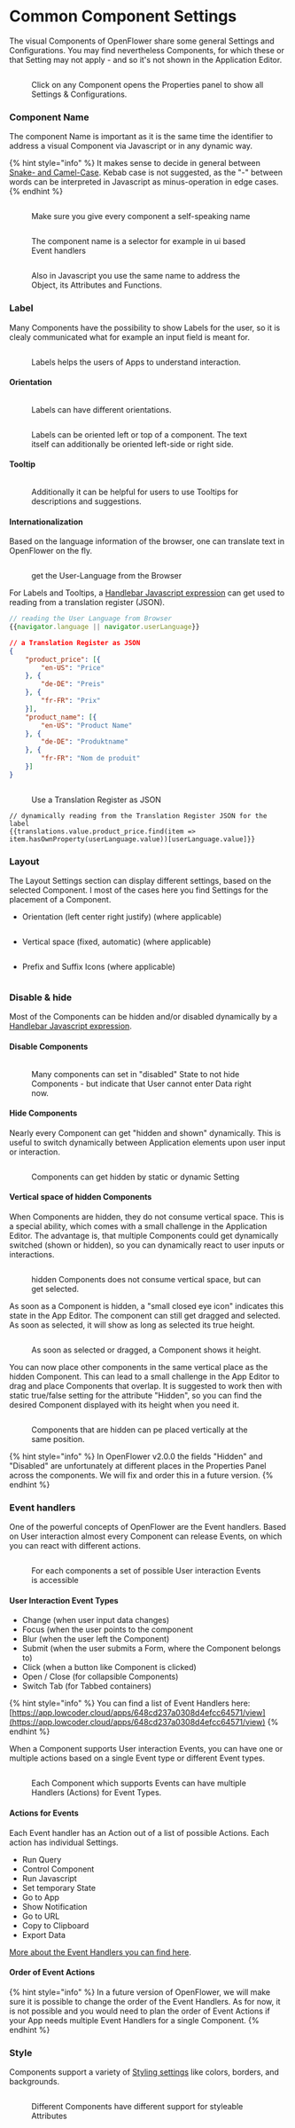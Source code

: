 # Common Component Settings

The visual Components of OpenFlower share some general Settings and Configurations. You may find nevertheless Components, for which these or that Setting may not apply - and so it's not shown in the Application Editor.

<figure><img src="../../../.gitbook/assets/App Editor  Show Component Settings.png" alt=""><figcaption><p>Click on any Component opens the Properties panel to show all Settings &#x26; Configurations.</p></figcaption></figure>

### Component Name

The component Name is important as it is the same time the identifier to address a visual Component via Javascript or in any dynamic way.

{% hint style="info" %}
It makes sense to decide in general between [Snake- and Camel-Case](https://www.freecodecamp.org/news/snake-case-vs-camel-case-vs-pascal-case-vs-kebab-case-whats-the-difference/). Kebab case is not suggested, as the "-" between words can be interpreted in Javascript as minus-operation in edge cases.
{% endhint %}

<figure><img src="../../../.gitbook/assets/App Editor  Component Name Definition.png" alt=""><figcaption><p>Make sure you give every component a self-speaking name</p></figcaption></figure>

<figure><img src="../../../.gitbook/assets/App Editor  Component Name.png" alt=""><figcaption><p>The component name is a selector for example in ui based Event handlers</p></figcaption></figure>

<figure><img src="../../../.gitbook/assets/App Editor  Component Name in use.png" alt=""><figcaption><p>Also in Javascript you use the same name to address the Object, its Attributes and Functions.</p></figcaption></figure>

### Label

Many Components have the possibility to show Labels for the user, so it is clealy communicated what for example an input field is meant for.

<figure><img src="../../../.gitbook/assets/App Editor  Label.png" alt=""><figcaption><p>Labels helps the users of Apps to understand interaction.</p></figcaption></figure>

#### Orientation

<figure><img src="../../../.gitbook/assets/App Editor  Label top.png" alt=""><figcaption><p>Labels can have different orientations.</p></figcaption></figure>

<figure><img src="../../../.gitbook/assets/App Editor  Label top right.png" alt=""><figcaption><p>Labels can be oriented left or top of a component. The text itself can additionally be oriented left-side or right side.</p></figcaption></figure>

#### Tooltip

<figure><img src="../../../.gitbook/assets/App Editor  Label Tooltip.png" alt=""><figcaption><p>Additionally it can be helpful for users to use Tooltips for descriptions and suggestions.</p></figcaption></figure>

#### Internationalization

Based on the language information of the browser, one can translate text in OpenFlower on the fly.&#x20;

<figure><img src="../../../.gitbook/assets/Internationalization  User Language.png" alt=""><figcaption><p>get the User-Language from the Browser</p></figcaption></figure>

For Labels and Tooltips, a [Handlebar Javascript expression](../data-selection-and-javascript.md) can get used to reading from a translation register (JSON).

```javascript
// reading the User Language from Browser 
{{navigator.language || navigator.userLanguage}}
```

```json
// a Translation Register as JSON
{
	"product_price": [{
		"en-US": "Price"
	}, {
		"de-DE": "Preis"
	}, {
		"fr-FR": "Prix"
	}],
	"product_name": [{
		"en-US": "Product Name"
	}, {
		"de-DE": "Produktname"
	}, {
		"fr-FR": "Nom de produit"
	}]
}
```

<figure><img src="../../../.gitbook/assets/Internationalization  Use translation register.png" alt=""><figcaption><p>Use a Translation Register as JSON</p></figcaption></figure>

```
// dynamically reading from the Translation Register JSON for the label
{{translations.value.product_price.find(item => item.hasOwnProperty(userLanguage.value))[userLanguage.value]}}
```

### Layout

The Layout Settings section can display different settings, based on the selected Component. I most of the cases here you find Settings for the placement of a Component.

* Orientation (left center right justify) (where applicable)

<figure><img src="../../../.gitbook/assets/App Editor  Layout 3.png" alt=""><figcaption></figcaption></figure>

* Vertical space (fixed, automatic) (where applicable)

<figure><img src="../../../.gitbook/assets/App Editor  Layout 2.png" alt=""><figcaption></figcaption></figure>

* Prefix and Suffix Icons (where applicable)

<figure><img src="../../../.gitbook/assets/App Editor  Layout 1.png" alt=""><figcaption></figcaption></figure>

### Disable & hide

Most of the Components can be hidden and/or disabled dynamically by a [Handlebar Javascript expression](../data-selection-and-javascript.md).

#### Disable Components

<figure><img src="../../../.gitbook/assets/App Editor  Disable Component.png" alt=""><figcaption><p>Many components can set in "disabled" State to not hide Components - but indicate that User cannot enter Data right now.</p></figcaption></figure>

#### Hide Components

Nearly every Component can get "hidden and shown" dynamically. This is useful to switch dynamically between Application elements upon user input or interaction.

<figure><img src="../../../.gitbook/assets/App Editor  Hide Components.png" alt=""><figcaption><p>Components can get hidden by static or dynamic Setting</p></figcaption></figure>

#### Vertical space of hidden Components

When Components are hidden, they do not consume vertical space. This is a special ability, which comes with a small challenge in the Application Editor. The advantage is, that multiple Components could get dynamically switched (shown or hidden), so you can dynamically react to user inputs or interactions.&#x20;

<figure><img src="../../../.gitbook/assets/App Editor  Hide Component placing 1.png" alt=""><figcaption><p>hidden Components does not consume vertical space, but can get selected.</p></figcaption></figure>

As soon as a Component is hidden, a "small closed eye icon" indicates this state in the App Editor. The component can still get dragged and selected. As soon as selected, it will show as long as selected its true height.

<figure><img src="../../../.gitbook/assets/App Editor  Hide Component placing 2.png" alt=""><figcaption><p>As soon as selected or dragged, a Component shows it height.</p></figcaption></figure>

You can now place other components in the same vertical place as the hidden Component. This can lead to a small challenge in the App Editor to drag and place Components that overlap. It is suggested to work then with static true/false setting for the attribute "Hidden", so you can find the desired Component displayed with its height when you need it.

<figure><img src="../../../.gitbook/assets/App Editor  Hide Component placing 3.png" alt=""><figcaption><p>Components that are hidden can pe placed vertically at the same position.</p></figcaption></figure>

{% hint style="info" %}
In OpenFlower v2.0.0 the fields "Hidden" and "Disabled" are unfortunately at different places in the Properties Panel across the components. We will fix and order this in a future version.
{% endhint %}

### Event handlers

One of the powerful concepts of OpenFlower are the Event handlers. Based on User interaction almost every Component can release Events, on which you can react with different actions.

<figure><img src="../../../.gitbook/assets/App Editor  Event Types.png" alt=""><figcaption><p>For each components a set of possible User interaction Events is accessible</p></figcaption></figure>

#### User Interaction Event Types

* Change (when user input data changes)
* Focus (when the user points to the component
* Blur (when the user left the Component)
* Submit (when the user submits a Form, where the Component belongs to)
* Click (when a button like Component is clicked)
* Open / Close (for collapsible Components)
* Switch Tab (for Tabbed containers)

{% hint style="info" %}
You can find a list of Event Handlers here: [https://app.lowcoder.cloud/apps/648cd237a0308d4efcc64571/view](https://app.lowcoder.cloud/apps/648cd237a0308d4efcc64571/view)
{% endhint %}

When a Component supports User interaction Events, you can have one or multiple actions based on a single Event type or different Event types.

<figure><img src="../../../.gitbook/assets/App Editor  Event multiple Actions.png" alt=""><figcaption><p>Each Component which supports Events can have multiple Handlers (Actions) for Event Types.</p></figcaption></figure>

#### Actions for Events

Each Event handler has an Action out of a list of possible Actions. Each action has individual Settings.

* Run Query
* Control Component
* Run Javascript
* Set temporary State
* Go to App
* Show Notification
* Go to URL
* Copy to Clipboard
* Export Data

[More about the Event Handlers you can find here](../../app-interaction/event-handlers.md).

#### Order of Event Actions

{% hint style="info" %}
In a future version of OpenFlower, we will make sure it is possible to change the order of the Event Handlers. As for now, it is not possible and you would need to plan the order of Event Actions if your App needs multiple Event Handlers for a single Component.
{% endhint %}

### Style

Components support a variety of [Styling settings](../../themes-and-styling/) like colors, borders, and backgrounds.

<figure><img src="../../../.gitbook/assets/App Editor  Styling.png" alt=""><figcaption><p>Different Components have different support for styleable Attributes</p></figcaption></figure>
